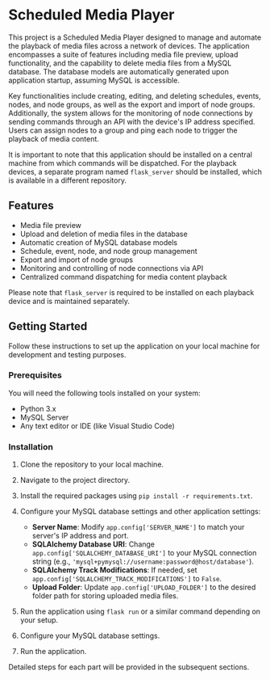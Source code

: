 # Scheduled Media Player

This project is a Scheduled Media Player designed to manage and automate the playback of media files across a network of devices. The application encompasses a suite of features including media file preview, upload functionality, and the capability to delete media files from a MySQL database. The database models are automatically generated upon application startup, assuming MySQL is accessible.

Key functionalities include creating, editing, and deleting schedules, events, nodes, and node groups, as well as the export and import of node groups. Additionally, the system allows for the monitoring of node connections by sending commands through an API with the device's IP address specified. Users can assign nodes to a group and ping each node to trigger the playback of media content.

It is important to note that this application should be installed on a central machine from which commands will be dispatched. For the playback devices, a separate program named `flask_server` should be installed, which is available in a different repository.

## Features

- Media file preview
- Upload and deletion of media files in the database
- Automatic creation of MySQL database models
- Schedule, event, node, and node group management
- Export and import of node groups
- Monitoring and controlling of node connections via API
- Centralized command dispatching for media content playback

Please note that `flask_server` is required to be installed on each playback device and is maintained separately.

## Getting Started

Follow these instructions to set up the application on your local machine for development and testing purposes.

### Prerequisites

You will need the following tools installed on your system:

- Python 3.x
- MySQL Server
- Any text editor or IDE (like Visual Studio Code)

### Installation

1. Clone the repository to your local machine.
2. Navigate to the project directory.
3. Install the required packages using `pip install -r requirements.txt`.
4. Configure your MySQL database settings and other application settings:
   - **Server Name**: Modify `app.config['SERVER_NAME']` to match your server's IP address and port.
   - **SQLAlchemy Database URI**: Change `app.config['SQLALCHEMY_DATABASE_URI']` to your MySQL connection string (e.g., `'mysql+pymysql://username:password@host/database'`).
   - **SQLAlchemy Track Modifications**: If needed, set `app.config['SQLALCHEMY_TRACK_MODIFICATIONS']` to `False`.
   - **Upload Folder**: Update `app.config['UPLOAD_FOLDER']` to the desired folder path for storing uploaded media files.
5. Run the application using `flask run` or a similar command depending on your setup.

4. Configure your MySQL database settings.
5. Run the application.

Detailed steps for each part will be provided in the subsequent sections.
